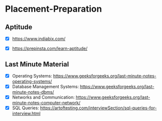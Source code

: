 # Placement-Preparation

<h2> Aptitude </h2>

- [x] https://www.indiabix.com/
- [x] https://prepinsta.com/learn-aptitude/


<h2> Last Minute Material</h2>

- [x] Operating Systems: </b> https://www.geeksforgeeks.org/last-minute-notes-operating-systems/<br>
- [x] Database Management Systems: </b> https://www.geeksforgeeks.org/last-minute-notes-dbms/ <br>
- [x] Networks and Communication: </b> https://www.geeksforgeeks.org/last-minute-notes-computer-network/ <br>
- [x] SQL Queries: </b> https://artoftesting.com/interviewSection/sql-queries-for-interview.html </br>
